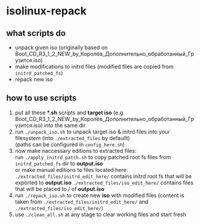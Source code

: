 # isolinux-repack
## what scripts do
 - unpack given iso (originally based on Boot_CD_R3_1_2_NEW_by_Королёв_Дополнительно_обработанный_Грузится.iso)
 - make modifications to initrd files (modified files are copied from `initrd_patched_fs`)
 - repack new iso
## how to use scripts
 1) put all these __*.sh__ scripts and __target iso__ (e.g. Boot_CD_R3_1_2_NEW_by_Королёв_Дополнительно_обработанный_Грузится.iso) into the same dir
 2) run `./unpack_iso.sh` to unpack target iso & initrd files into your filesystem (into `./extracted_files` by defaullt) <br>
    (paths can be configured in `config_here.sh`)
 3) now make naccessary editions to extracted files: <br>
    run `./apply_initrd_patch.sh` to copy patched root fs files from `initrd_patched_fs` dir to __output.iso__ <br>
    or make manual editions to files located here: <br>
    `./extracted_files/initrd_edit_here/` contains initrd root fs that will be exported to __output.iso__
    `./extracted_files/iso_edit_here/` contains files that will be placed to / of __output.iso__ <br>
 4) run `./repack_iso.sh` to create new __iso__ with modified files (content is taken from `./extracted_files/initrd_edit_here/` and `./extracted_files/iso_edit_here/`)
 5) use `./clean_all.sh` at any stage to clear working files and start fresh 
